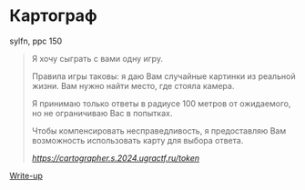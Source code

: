# Картограф

sylfn, ppc 150

> Я хочу сыграть с вами одну игру.
> 
> Правила игры таковы: я даю Вам случайные картинки из реальной жизни. Вам нужно найти место, где стояла камера.
> 
> Я принимаю только ответы в радиусе 100 метров от ожидаемого, но не ограничиваю Вас в попытках.
> 
> Чтобы компенсировать несправедливость, я предоставляю Вам возможность использовать карту для выбора ответа.
>
> *https://cartographer.s.2024.ugractf.ru/token*

[Write-up](WRITEUP.md)
